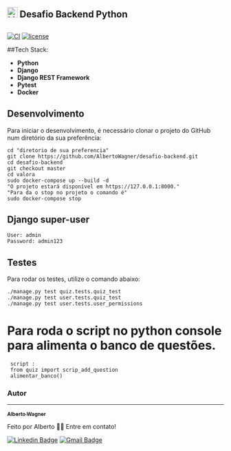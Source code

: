 ## <img src="https://valora.cc/img/logo2.png" alt="Valora" width="24" /> Desafio Backend Python

## 


[![CI](https://github.com/AlbertoWagner/desafio-backend/workflows/CI/badge.svg?event=push)](https://github.com/AlbertoWagner/desafio-backend/actions)
[![license](https://img.shields.io/github/license/AlbertoWagner/desafio-backend.svg)](https://github.com/AlbertoWagner/desafio-backend/blob/master/valora/LICENSE)


##Tech Stack:


* **Python**
* **Django**
* **Django REST Framework**
* **Pytest**
* **Docker**

## Desenvolvimento

Para iniciar o desenvolvimento, é necessário clonar o projeto do GitHub num diretório da sua preferência:

```shell
cd "diretorio de sua preferencia"
git clone https://github.com/AlbertoWagner/desafio-backend.git
cd desafio-backend
git checkout master
cd valora
sudo docker-compose up --build -d
"O projeto estará disponível em https://127.0.0.1:8000."
"Para da o stop no projeto o comando é"
sudo docker-compose stop

```

## Django super-user
```shell
User: admin
Password: admin123
```

## Testes

Para rodar os testes, utilize o comando abaixo:

```
./manage.py test quiz.tests.quiz_test
./manage.py test user.tests.quiz_test
./manage.py test user.tests.user_permissions
```



# Para roda o script no python console para alimenta o banco de questões.


```shell
 script :
 from quiz import scrip_add_question
 alimentar_banco()

```

### Autor
---

<a href="#">
 <sub><b>Alberto Wagner</b></sub></a> <a href="#" ></a>


Feito por Alberto 👋🏽 Entre em contato!

[![Linkedin Badge](https://img.shields.io/badge/-Alberto-blue?style=flat-square&logo=Linkedin&logoColor=white&link=https://www.linkedin.com/in/alberto-wagner-5571a3106/)](https://www.linkedin.com/in/alberto-wagner-5571a3106/) 
[![Gmail Badge](https://img.shields.io/badge/-albertow475@gmail.com-c14438?style=flat-square&logo=Gmail&logoColor=white&link=mailto:albertow475@gmail.com)](mailto:albertow475@gmail.com
)